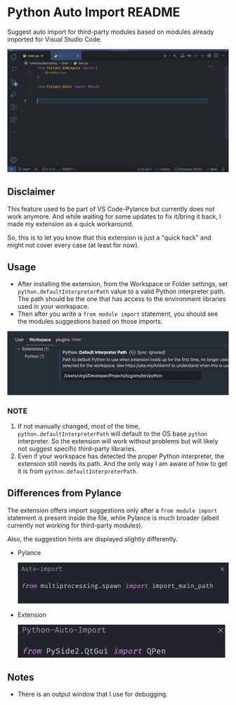 # Python Auto Import README

Suggest auto import for third-party modules based on modules already imported for Visual Studio Code.

![Demo](/resources/demo.gif)

## Disclaimer

This feature used to be part of VS Code-Pylance but currently does not work anymore.
And while waiting for some updates to fix it/bring it back, I made my extension as a quick workaround.

So, this is to let you know that this extension is just a "quick hack" and might not cover every case (at least for now).

## Usage

- After installing the extension, from the Workspace or Folder settings, set `python.defaultInterpreterPath` value to a valid Python interpreter path. The path should be the one that has access to the environment libraries used in your workspace.
- Then after you write a `from module import` statement, you should see the modules suggestions based on those imports.

![path](/resources/setting.jpg)

### NOTE

  1. If not manually changed, most of the time, `python.defaultInterpreterPath` will default to the
    OS base `python` interpreter. So the extension will work without problems but will likely not suggest specific third-party libraries.
  2. Even if your workspace has detected the proper Python interpreter, the extension still needs its path. And the only way I am aware of how to get it is from `python.defaultInterpreterPath`.

## Differences from Pylance

The extension offers import suggestions only after a `from module import` statement is present inside the file, while Pylance is much broader (albeit currently not working for third-party modules).

Also, the suggestion hints are displayed slightly differently.

- Pylance

    ![Pylance](/resources/pylance.jpg)

- Extension

    ![Extension](/resources/extension.jpg)

## Notes

- There is an output window that I use for debugging.
